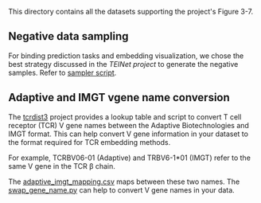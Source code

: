 
This directory contains all the datasets supporting the project's Figure 3-7.

## Negative data sampling

For binding prediction tasks and embedding visualization, we chose the best strategy discussed in the *TEINet project* to generate the negative samples. Refer to [sampler script](https://github.com/jiangdada1221/TEINet/blob/master/sampler.py).

## Adaptive and IMGT vgene name conversion 

The [tcrdist3](https://github.com/kmayerb/tcrdist3) project provides a lookup table and script to convert T cell receptor (TCR) V gene names between the Adaptive Biotechnologies and IMGT format. This can help convert V gene information in your dataset to the format required for TCR embedding methods.

For example, TCRBV06-01 (Adaptive) and TRBV6-1*01 (IMGT) refer to the same V gene in the TCR β chain. 

The [adaptive_imgt_mapping.csv](https://github.com/kmayerb/tcrdist3/blob/55d906b19e4c5038f5fdde843eb2edf8293efd88/tcrdist/db/adaptive_imgt_mapping.csv) maps between these two names. The [swap_gene_name.py](https://github.com/kmayerb/tcrdist3/blob/55d906b19e4c5038f5fdde843eb2edf8293efd88/tcrdist/swap_gene_name.py) can help to convert V gene names in your data.
